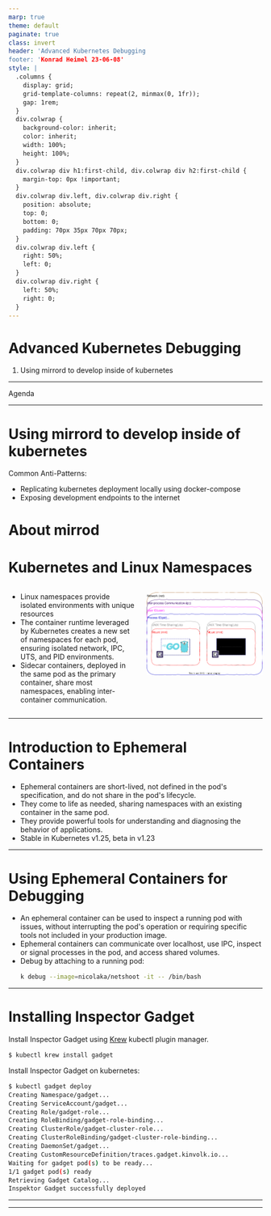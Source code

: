```yaml
---
marp: true
theme: default
paginate: true
class: invert
header: 'Advanced Kubernetes Debugging
footer: 'Konrad Heimel 23-06-08'
style: |
  .columns {
    display: grid;
    grid-template-columns: repeat(2, minmax(0, 1fr));
    gap: 1rem;
  }
  div.colwrap {
    background-color: inherit;
    color: inherit;
    width: 100%;
    height: 100%;
  }
  div.colwrap div h1:first-child, div.colwrap div h2:first-child {
    margin-top: 0px !important;
  }
  div.colwrap div.left, div.colwrap div.right {
    position: absolute;
    top: 0;
    bottom: 0;
    padding: 70px 35px 70px 70px;
  }
  div.colwrap div.left {
    right: 50%;
    left: 0;
  }
  div.colwrap div.right {
    left: 50%;
    right: 0;
  }
---
```


# Advanced Kubernetes Debugging

1. Using mirrord to develop inside of kubernetes

---

Agenda

---

# Using mirrord to develop inside of kubernetes

Common Anti-Patterns:

- Replicating kubernetes deployment locally using docker-compose
- Exposing development endpoints to the internet

# About mirrod


# Kubernetes and Linux Namespaces
<!-- _class: default -->

<div class="columns">
<div>

- Linux namespaces provide isolated environments with unique resources
- The container runtime leveraged by Kubernetes creates a new set of namespaces for each pod, ensuring isolated network, IPC, UTS, and PID environments.
- Sidecar containers, deployed in the same pod as the primary container, share most namespaces, enabling inter-container communication.

</div>

<div>

![test](images%2Fpod_sidecar_namespaces.svg)

</div>
</div>

---

# Introduction to Ephemeral Containers

- Ephemeral containers are short-lived, not defined in the pod's specification, and do not share in the pod's lifecycle.
- They come to life as needed, sharing namespaces with an existing container in the same pod.
- They provide powerful tools for understanding and diagnosing the behavior of applications.
- Stable in Kubernetes v1.25, beta in v1.23

---
#  Using Ephemeral Containers for Debugging

- An ephemeral container can be used to inspect a running pod with issues, without interrupting the pod's operation or requiring specific tools not included in your production image.
- Ephemeral containers can communicate over localhost, use IPC, inspect or signal processes in the pod, and access shared volumes.
- Debug by attaching to a running pod:
  ```bash
  k debug --image=nicolaka/netshoot -it -- /bin/bash
  ```
---

# Installing Inspector Gadget


Install Inspector Gadget using [Krew](https://krew.sigs.k8s.io/) kubectl plugin manager.

```bash
$ kubectl krew install gadget
```

Install Inspector Gadget on kubernetes:
```bash
$ kubectl gadget deploy
Creating Namespace/gadget...
Creating ServiceAccount/gadget...
Creating Role/gadget-role...
Creating RoleBinding/gadget-role-binding...
Creating ClusterRole/gadget-cluster-role...
Creating ClusterRoleBinding/gadget-cluster-role-binding...
Creating DaemonSet/gadget...
Creating CustomResourceDefinition/traces.gadget.kinvolk.io...
Waiting for gadget pod(s) to be ready...
1/1 gadget pod(s) ready
Retrieving Gadget Catalog...
Inspektor Gadget successfully deployed

```

---

---